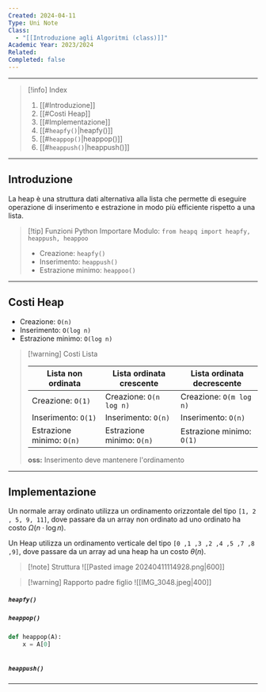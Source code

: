 ```yaml
---
Created: 2024-04-11
Type: Uni Note
Class:
  - "[[Introduzione agli Algoritmi (class)]]"
Academic Year: 2023/2024
Related: 
Completed: false
---
```

---

>[!info] Index
>1. [[#Introduzione]]
>2. [[#Costi Heap]]
>3. [[#Implementazione]]
>	1. [[#`heapfy()`|heapfy()]]
>	2. [[#`heappop()`|heappop()]]
>	3. [[#`heappush()`|heappush()]]

---
## Introduzione

La heap è una struttura dati alternativa alla lista che permette di eseguire operazione di inserimento e estrazione in modo più efficiente rispetto a una lista.

>[!tip] Funzioni Python
>Importare Modulo: `from heapq import heapfy, heappush, heappoo`
>- Creazione: `heapfy()`
>- Inserimento: `heappush()`
>- Estrazione minimo:  `heappoo()`

---
## Costi Heap
- Creazione: `O(n)`
- Inserimento: `O(log n)`
- Estrazione minimo:  `O(log n)`

>[!warning] Costi Lista
>
>| Lista non ordinata | Lista ordinata crescente | Lista ordinata decrescente |
>| --- | --- | --- |
>| Creazione: `O(1)` | Creazione: `O(n log n)` | Creazione: `O(m log n)` |
>| Inserimento: `O(1)` | Inserimento: `O(n)` | Inserimento: `O(n)` |
>| Estrazione minimo: `O(n)` | Estrazione minimo: `O(n)` | Estrazione minimo: `O(1)` |
>**oss:** Inserimento deve mantenere l'ordinamento

---
## Implementazione 

Un normale array ordinato utilizza un ordinamento orizzontale del tipo `[1, 2 , 5, 9, 11]`, dove passare da un array non ordinato ad uno ordinato ha costo $\Omega(n \cdot \log n)$.

Un Heap utilizza un ordinamento verticale del tipo `[0 ,1 ,3 ,2 ,4 ,5 ,7 ,8 ,9]`, dove passare da un array ad una heap ha un costo $\theta(n)$.

>[!note] Struttura
>![[Pasted image 20240411114928.png|600]]

>[!warning] Rapporto padre figlio
>![[IMG_3048.jpeg|400]]

##### `heapfy()`


##### `heappop()`

```python
def heappop(A):
	x = A[0]
	
```

##### `heappush()`

---
